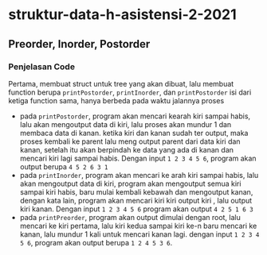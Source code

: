 # struktur-data-h-asistensi-2-2021
## Preorder, Inorder, Postorder
### Penjelasan Code
Pertama, membuat struct untuk tree yang akan dibuat, lalu membuat function berupa `printPostorder`, `printInorder`, dan `printPostorder`
isi dari ketiga function sama, hanya berbeda pada waktu jalannya proses
- pada `printPostorder`, program akan mencari kearah kiri sampai habis, lalu akan mengoutput data di kiri, lalu proses akan mundur 1 dan membaca data di kanan. ketika kiri dan kanan sudah ter output, maka proses kembali ke parent lalu meng output parent dari data kiri dan kanan, setelah itu akan berpindah ke data yang ada di kanan dan mencari kiri lagi sampai habis. Dengan input `1 2 3 4 5 6`, program akan output berupa `4 5 2 6 3 1`
- pada `printInorder`, program akan mencari ke arah kiri sampai habis, lalu akan mengoutput data di kiri, program akan mengoutput semua kiri sampai kiri habis, baru mulai kembali kebawah dan mengoutput kanan, dengan kata lain, program akan mencari kiri kiri  output kiri , lalu output kiri kanan. Dengan input `1 2 3 4 5 6` program akan output `4 2 5 1 6 3`
- pada `printPreorder`, program akan output dimulai dengan root, lalu mencari ke kiri pertama, lalu kiri kedua sampai kiri ke-n baru mencari ke kanan, lalu mundur 1 kali untuk mencari kanan lagi. dengan input `1 2 3 4 5 6`, program akan output berupa `1 2 4 5 3 6`.
